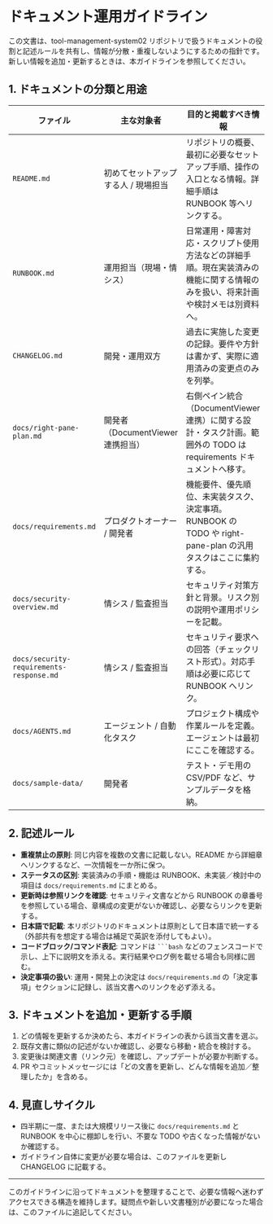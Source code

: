# ドキュメント運用ガイドライン

この文書は、tool-management-system02 リポジトリで扱うドキュメントの役割と記述ルールを共有し、情報が分散・重複しないようにするための指針です。新しい情報を追加・更新するときは、本ガイドラインを参照してください。

## 1. ドキュメントの分類と用途

| ファイル | 主な対象者 | 目的と掲載すべき情報 |
| --- | --- | --- |
| `README.md` | 初めてセットアップする人 / 現場担当 | リポジトリの概要、最初に必要なセットアップ手順、操作の入口となる情報。詳細手順は RUNBOOK 等へリンクする。 |
| `RUNBOOK.md` | 運用担当（現場・情シス） | 日常運用・障害対応・スクリプト使用方法などの詳細手順。現在実装済みの機能に関する情報のみを扱い、将来計画や検討メモは別資料へ。 |
| `CHANGELOG.md` | 開発・運用双方 | 過去に実施した変更の記録。要件や方針は書かず、実際に適用済みの変更点のみを列挙。 |
| `docs/right-pane-plan.md` | 開発者（DocumentViewer 連携担当） | 右側ペイン統合（DocumentViewer 連携）に関する設計・タスク計画。範囲外の TODO は requirements ドキュメントへ移す。 |
| `docs/requirements.md` | プロダクトオーナー / 開発者 | 機能要件、優先順位、未実装タスク、決定事項。RUNBOOK の TODO や right-pane-plan の汎用タスクはここに集約する。 |
| `docs/security-overview.md` | 情シス / 監査担当 | セキュリティ対策方針と背景。リスク別の説明や運用ポリシーを記載。 |
| `docs/security-requirements-response.md` | 情シス / 監査担当 | セキュリティ要求への回答（チェックリスト形式）。対応手順は必要に応じて RUNBOOK へリンク。 |
| `docs/AGENTS.md` | エージェント / 自動化タスク | プロジェクト構成や作業ルールを定義。エージェントは最初にここを確認する。 |
| `docs/sample-data/` | 開発者 | テスト・デモ用の CSV/PDF など、サンプルデータを格納。 |

## 2. 記述ルール
- **重複禁止の原則**: 同じ内容を複数の文書に記載しない。README から詳細章へリンクするなど、一次情報を一か所に保つ。
- **ステータスの区別**: 実装済みの手順・機能は RUNBOOK、未実装／検討中の項目は `docs/requirements.md` にまとめる。
- **更新時は参照リンクを確認**: セキュリティ文書などから RUNBOOK の章番号を参照している場合、章構成の変更がないか確認し、必要ならリンクを更新する。
- **日本語で記載**: 本リポジトリのドキュメントは原則として日本語で統一する（外部共有を想定する場合は補足で英訳を添付してもよい）。
- **コードブロック/コマンド表記**: コマンドは ` ```bash ` などのフェンスコードで示し、上下に説明文を添える。実行結果やログ例を載せる場合も同様に囲む。
- **決定事項の扱い**: 運用・開発上の決定は `docs/requirements.md` の「決定事項」セクションに記録し、該当文書へのリンクを必ず添える。

## 3. ドキュメントを追加・更新する手順
1. どの情報を更新するか決めたら、本ガイドラインの表から該当文書を選ぶ。
2. 既存文書に類似の記述がないか確認し、必要なら移動・統合を検討する。
3. 変更後は関連文書（リンク元）を確認し、アップデートが必要か判断する。
4. PR やコミットメッセージには「どの文書を更新し、どんな情報を追加／整理したか」を含める。

## 4. 見直しサイクル
- 四半期に一度、または大規模リリース後に `docs/requirements.md` と RUNBOOK を中心に棚卸しを行い、不要な TODO や古くなった情報がないか確認する。
- ガイドライン自体に変更が必要な場合は、このファイルを更新し CHANGELOG に記載する。

---

このガイドラインに沿ってドキュメントを整理することで、必要な情報へ迷わずアクセスできる構造を維持します。疑問点や新しい文書種別が必要になった場合は、このファイルに追記してください。
